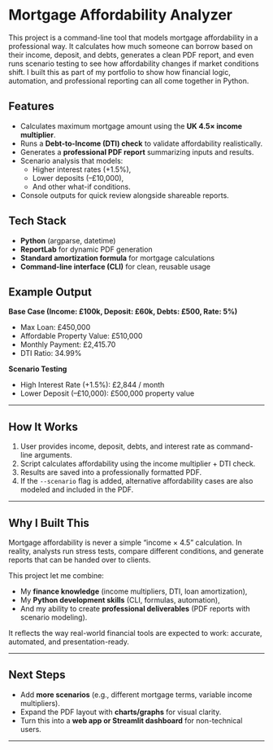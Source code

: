 # Mortgage Affordability Analyzer

This project is a command-line tool that models mortgage affordability in a professional way. It calculates how much someone can borrow based on their income, deposit, and debts, generates a clean PDF report, and even runs scenario testing to see how affordability changes if market conditions shift. I built this as part of my portfolio to show how financial logic, automation, and professional reporting can all come together in Python.

## Features
- Calculates maximum mortgage amount using the **UK 4.5× income multiplier**.
- Runs a **Debt-to-Income (DTI) check** to validate affordability realistically.
- Generates a **professional PDF report** summarizing inputs and results.
- Scenario analysis that models:
  - Higher interest rates (+1.5%),
  - Lower deposits (–£10,000),
  - And other what-if conditions.
- Console outputs for quick review alongside shareable reports.

## Tech Stack
- **Python** (argparse, datetime)
- **ReportLab** for dynamic PDF generation
- **Standard amortization formula** for mortgage calculations
- **Command-line interface (CLI)** for clean, reusable usage

## Example Output

**Base Case (Income: £100k, Deposit: £60k, Debts: £500, Rate: 5%)**
- Max Loan: £450,000  
- Affordable Property Value: £510,000  
- Monthly Payment: £2,415.70  
- DTI Ratio: 34.99%

**Scenario Testing**
- High Interest Rate (+1.5%): £2,844 / month  
- Lower Deposit (–£10,000): £500,000 property value  

---

## How It Works
1. User provides income, deposit, debts, and interest rate as command-line arguments.  
2. Script calculates affordability using the income multiplier + DTI check.  
3. Results are saved into a professionally formatted PDF.  
4. If the `--scenario` flag is added, alternative affordability cases are also modeled and included in the PDF.  

---

## Why I Built This
Mortgage affordability is never a simple “income × 4.5” calculation. In reality, analysts run stress tests, compare different conditions, and generate reports that can be handed over to clients.  

This project let me combine:
- My **finance knowledge** (income multipliers, DTI, loan amortization),  
- My **Python development skills** (CLI, formulas, automation),  
- And my ability to create **professional deliverables** (PDF reports with scenario modeling).  

It reflects the way real-world financial tools are expected to work: accurate, automated, and presentation-ready.

---

## Next Steps
- Add **more scenarios** (e.g., different mortgage terms, variable income multipliers).  
- Expand the PDF layout with **charts/graphs** for visual clarity.  
- Turn this into a **web app or Streamlit dashboard** for non-technical users.  

---
